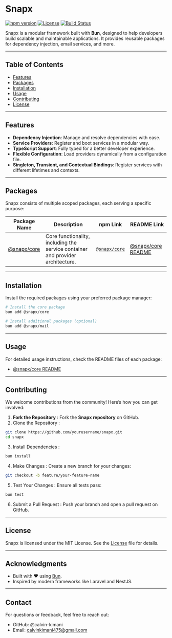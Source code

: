 
# Snapx

[![npm version](https://img.shields.io/npm/v/@snapx/core)](https://www.npmjs.com/package/@snapx/core)
[![License](https://img.shields.io/npm/l/@snapx/core)](https://github.com/calvin-kimani/snapx/blob/main/LICENSE)
[![Build Status](https://img.shields.io/github/actions/workflow/status/calvin-kimani/snapx/build.yml)](https://github.com/calvin-kimani/snapx/actions)

Snapx is a modular framework built with **Bun**, designed to help developers build scalable and maintainable applications. It provides reusable packages for dependency injection, email services, and more.

---

## Table of Contents

- [Features](#features)
- [Packages](#packages)
- [Installation](#installation)
- [Usage](#usage)
- [Contributing](#contributing)
- [License](#license)

---

## Features

- **Dependency Injection**: Manage and resolve dependencies with ease.
- **Service Providers**: Register and boot services in a modular way.
- **TypeScript Support**: Fully typed for a better developer experience.
- **Flexible Configuration**: Load providers dynamically from a configuration file.
- **Singleton, Transient, and Contextual Bindings**: Register services with different lifetimes and contexts.

---

## Packages

Snapx consists of multiple scoped packages, each serving a specific purpose:

| Package Name       | Description                                      | npm Link                                   | README Link                                            |
|--------------------|--------------------------------------------------|--------------------------------------------|--------------------------------------------------------|
| [@snapx/core](https://www.npmjs.com/package/@snapx/core) | Core functionality, including the service container and provider architecture. | [`@snapx/core`](https://www.npmjs.com/package/@snapx/core) | [@snapx/core README](https://github.com/calvin-kimani/snapx/blob/main/packages/core/README.md) |

---

## Installation

Install the required packages using your preferred package manager:

```bash
# Install the core package
bun add @snapx/core

# Install additional packages (optional)
bun add @snapx/mail
```

---

## Usage

For detailed usage instructions, check the README files of each package:

- [@snapx/core README](https://github.com/calvin-kimani/snapx/blob/main/packages/core/README.md)

---

## Contributing

We welcome contributions from the community! Here’s how you can get involved:

1. **Fork the Repository** : Fork the **Snapx repository** on GitHub.
2. Clone the Repository :
```bash
git clone https://github.com/yourusername/snapx.git
cd snapx
```

3. Install Dependencies :
```bash
bun install
```

4. Make Changes : Create a new branch for your changes:
```bash
git checkout -b feature/your-feature-name
```

5. Test Your Changes : Ensure all tests pass:
```bash
bun test
```

6. Submit a Pull Request : Push your branch and open a pull request on GitHub.

---

## License

Snapx is licensed under the MIT License. See the [License](LICENSE) file for details.

---

## Acknowledgments

* Built with ❤️ using [Bun](https://bun.sh/).
* Inspired by modern frameworks like Laravel and NestJS.

---

## Contact

For questions or feedback, feel free to reach out:
* GitHub: @calvin-kimani
* Email: calvinkimani475@gmail.com
